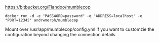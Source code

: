 https://bitbucket.org/Flandoo/mumblecop

`docker run -d -e "PASSWORD=password" -e "ADDRESS=localhost" -e "PORT=12345" andrwmorph/mumblecop` 

Mount over /usr/app/mumblecop/config.yml if you want to customzie the configuration beyond changing the connection details.
